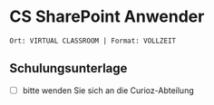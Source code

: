 # CS SharePoint Anwender

`Ort: VIRTUAL CLASSROOM | Format: VOLLZEIT`

## Schulungsunterlage

- [ ] bitte wenden Sie sich an die Curioz-Abteilung
